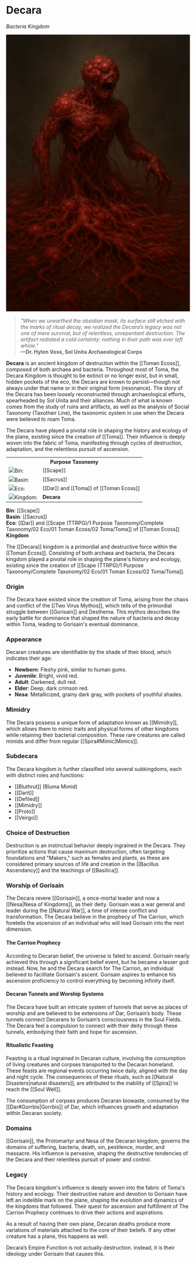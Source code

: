 <!-- wiki-header-section:start -->
# Decara
_Bacteria Kingdom_

<img src="wiki_images/Decara.png"><i><!--A Decara warps the ground's bacterial mass into the form of a fallen Huma through mimidry, twisting the fleshy substance until illusion and anatomy bleed into one.--></i></img>

> _"When we unearthed the obsidian mask, its surface still etched with the marks of ritual decay, we realized the Decara’s legacy was not one of mere survival, but of relentless, unrepentant destruction. The artifact radiated a cold certainty: nothing in their path was ever left whole."_  
> **—Dr. Hylen Voss, Sol Unita Archaeological Corps**

**Decara** is an ancient kingdom of destruction within the [[Toman Ecoss]], composed of both archaea and bacteria. Throughout most of Toma, the Decara Kingdom is thought to be extinct or no longer exist, but in small, hidden pockets of the eco, the Decara are known to persist—though not always under that name or in their original form (resonance). The story of the Decara has been loosely reconstructed through archaeological efforts, spearheaded by Sol Unita and their alliances. Much of what is known comes from the study of ruins and artifacts, as well as the analysis of Social Taxonomy (Taxotheir Line), the taxonomic system in use when the Decara were believed to roam Toma.

The Decara have played a pivotal role in shaping the history and ecology of the plane, existing since the creation of [[Toma]]. Their influence is deeply woven into the fabric of Toma, manifesting through cycles of destruction, adaptation, and the relentless pursuit of ascension.
<!-- wiki-header-section:end -->

<!-- taxonomy-table-section:start -->
<div class="taxonomy-table">
  <table>
    <tr>
      <th colspan="3">Purpose Taxonomy</th>
    </tr>
    <tr>
      <td class="taxon-label"><img src="../svg/bin.svg" class="taxon-icon">Bin:</td>
      <td class="taxon-content" colspan="2">[[Scape]]</td>
    </tr>
    <tr>
      <td class="taxon-label"><img src="../svg/basin.svg" class="taxon-icon">Basin:</td>
      <td class="taxon-content" colspan="2">[[Sacrus]]</td>
    </tr>
    <tr>
      <td class="taxon-label"><img src="../svg/eco.svg" class="taxon-icon">Eco:</td>
      <td class="taxon-content" colspan="2">[[Dar]] and [[Toma]] of [[Toman Ecoss]]</td>
    </tr>
    <tr>
      <td class="taxon-label"><img src="../svg/kingdom.svg" class="taxon-icon">Kingdom:</td>
      <td class="taxon-content" colspan="2"><b>Decara</b></td>
    </tr>
  </table>
</div>
<!-- taxonomy-table-section:end -->

<!--## Main Section

The origin of **Decara** traces back to the [[Two Virus Mythos]], a primordial struggle between [[Gorisain]] and [[Desthema]] that shaped the nature of bacteria and decay within Toma. The Decara kingdom is marked by its adaptability and the instinctual drive for destruction, often targeting the foundations of life and creation. Their worship of Gorisain, the Protomartyr and Nesa of the Decara, is central to their culture and rituals.

Decaran creatures are identifiable by the shade of their blood, which changes with age—from fleshy pink in newborns to metallicized gray in ancient creatures. The kingdom is further divided into subkingdoms, each with distinct roles, such as [[Bluthrut]], [[Darit]], [[Defiled]], [[Mimidry]], [[Proto]], and [[Veirgo]].

A defining trait of the Decara is their ritualistic feasting, where the consumption of living creatures and corpses is both a spiritual and practical act. These feasts, held twice daily, are believed to influence the growth and adaptation of Decaran society. The Decara have also constructed intricate tunnel systems, serving as places of worship and connection to Gorisain’s consciousness in the [[Soul Fields]].

The Decara’s relentless pursuit of ascension is driven by the prophecy of The Carrion, which foretells the rise of an individual who will lead Gorisain into the next dimension. Their destructive nature is not merely an empire function but an ideology under Gorisain’s guidance, shaping their actions and aspirations across the Toman Ecoss.

## Related Wiki Pages

- [[Toman Ecoss]]
- [[Gorisain]]
- [[Soul Fields]]
- [[Mimidry]]
- [[Bluthrut]]
- [[Darit]]
- [[Defiled]]
- [[Proto]]
- [[Veirgo]]
- [[Two Virus Mythos]]
- [[Bacillus Ascendancy]]
- [[Basilica]]



<!-- not-for-live-publishing:start -->
<!-- obsidian-pull:start -->
**Bin**: [[Scape]]  
**Basin**: [[Sacrus]]  
**Eco**: [[Dar]] and [[Scape (TTRPG)/1 Purpose Taxonomy/Complete Taxonomy/02 Eco/01 Toman Ecoss/02 Toma/Toma]] of [[Toman Ecoss]]
**Kingdom**

The [[Decara]] kingdom is a primordial and destructive force within the [[Toman Ecoss]]. Consisting of both archaea and bacteria, the Decara kingdom played a pivotal role in shaping the plane's history and ecology, existing since the creation of [[Scape (TTRPG)/1 Purpose Taxonomy/Complete Taxonomy/02 Eco/01 Toman Ecoss/02 Toma/Toma]].

### Origin

The Decara have existed since the creation of Toma, arising from the chaos and conflict of the [[Two Virus Mythos]], which tells of the primordial struggle between [[Gorisain]] and Desthema. This mythos describes the early battle for dominance that shaped the nature of bacteria and decay within Toma, leading to Gorisain's eventual dominance.

### Appearance

Decaran creatures are identifiable by the shade of their blood, which indicates their age:

- **Newborn**: Fleshy pink, similar to human gums.
- **Juvenile**: Bright, vivid red.
- **Adult**: Darkened, dull red.
- **Elder**: Deep, dark crimson red.
- **Nesa**: Metallicized, grainy dark gray, with pockets of youthful shades.

### Mimidry

The Decara possess a unique form of adaptation known as [[Mimidry]], which allows them to mimic traits and physical forms of other kingdoms while retaining their bacterial composition. These rare creatures are called mimids and differ from regular [[Spira#Mimic|Mimics]].

### Subdecara

The Decara kingdom is further classified into several subkingdoms, each with distinct roles and functions:

- [[Bluthrut]] (Bluma Mimid)
- [[Darit]]
- [[Defiled]]
- [[Mimidry]]
- [[Proto]]
- [[Veirgo]]

### Choice of Destruction

Destruction is an instinctual behavior deeply ingrained in the Decara. They prioritize actions that cause maximum destruction, often targeting foundations and "Makers," such as females and plants, as these are considered primary sources of life and creation in the [[Bacillus Ascendancy]] and the teachings of [[Basilica]].

### Worship of Gorisain

The Decara revere [[Gorisain]], a once-mortal leader and now a [[Nesa|Nesa of Kingdoms]], as their deity. Gorisain was a war general and leader during the [[Natural War]], a time of intense conflict and transformation. The Decara believe in the prophecy of The Carrion, which foretells the ascension of an individual who will lead Gorisain into the next dimension.

#### The Carrion Prophecy

According to Decaran belief, the universe is fated to ascend. Gorisain nearly achieved this through a significant belief event, but he became a lesser god instead. Now, he and the Decara search for The Carrion, an individual believed to facilitate Gorisain's ascent. Gorisain aspires to enhance his ascension proficiency to control everything by becoming infinity itself.

#### Decaran Tunnels and Worship Systems

The Decara have built an intricate system of tunnels that serve as places of worship and are believed to be extensions of Dar, Gorisain’s body. These tunnels connect Decarans to Gorisain’s consciousness in the Soul Fields. The Decara feel a compulsion to connect with their deity through these tunnels, embodying their faith and hope for ascension.

#### Ritualistic Feasting

Feasting is a ritual ingrained in Decaran culture, involving the consumption of living creatures and corpses transported to the Decaran homeland. These feasts are regional events occurring twice daily, aligned with the day and night cycle. The consequences of these rituals, such as [[Natural Disasters|natural disasters]], are attributed to the inability of [[Spira]] to reach the [[Soul Well]].

The consumption of corpses produces Decaran biowaste, consumed by the [[Dar#Gorrbis|Gorrbis]] of Dar, which influences growth and adaptation within Decaran society.

### Domains

[[Gorisain]], the Protomartyr and Nesa of the Decaran kingdom, governs the domains of suffering, bacteria, death, sin, pestilence, murder, and massacre. His influence is pervasive, shaping the destructive tendencies of the Decara and their relentless pursuit of power and control.

### Legacy

The Decara kingdom's influence is deeply woven into the fabric of Toma's history and ecology. Their destructive nature and devotion to Gorisain have left an indelible mark on the plane, shaping the evolution and dynamics of the kingdoms that followed. Their quest for ascension and fulfillment of The Carrion Prophecy continues to drive their actions and aspirations.











As a result of having their own plane, Decaran deaths produce more variations of materials attached to the core of their beliefs. If any other creature has a plane, this happens as well.




Decara’s Empire Function is not actually destruction. instead, it is their ideology under Gorisain that causes this. 
<!-- obsidian-pull:end -->
<!--
This section is for content, lore, or discoveries that are NOT meant for live publishing to the site. 
Leave this empty unless specifically requested. Use this to stage information that will be revealed to players later.
-->
<!-- not-for-live-publishing:end -->
